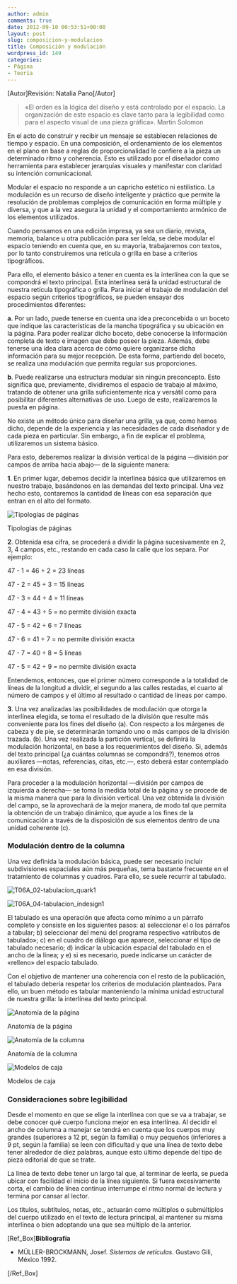 ```yaml
---
author: admin
comments: true
date: 2012-09-10 00:53:51+00:00
layout: post
slug: composicion-y-modulacion
title: Composición y modulación
wordpress_id: 149
categories:
- Página
- Teoría
---
```


[Autor]Revisión: Natalia Pano[/Autor]


> «El orden es la lógica del diseño y está controlado por el espacio. La organización de este espacio es clave tanto para la legibilidad como para el aspecto visual de una pieza gráfica». Martin Solomon


En el acto de construir y recibir un mensaje se establecen relaciones de tiempo y espacio. En una composición, el ordenamiento de los elementos en el plano en base a reglas de proporcionalidad le confiere a la pieza un determinado ritmo y coherencia. Esto es utilizado por el diseñador como herramienta para establecer jerarquías visuales y manifestar con claridad su intención comunicacional.

Modular el espacio no responde a un capricho estético ni estilístico. La modulación es un recurso de diseño inteligente y práctico que permite la resolución de problemas complejos de comunicación en forma múltiple y diversa, y que a la vez asegura la unidad y el comportamiento armónico de los elementos utilizados.

Cuando pensamos en una edición impresa, ya sea un diario, revista, memoria, balance u otra publicación para ser leída, se debe modular el espacio teniendo en cuenta que, en su mayoría, trabajaremos con textos, por lo tanto construiremos una retícula o grilla en base a criterios tipográficos.

Para ello, el elemento básico a tener en cuenta es la interlínea con la que se compondrá el texto principal. Esta interlínea será la unidad estructural de nuestra retícula tipográfica o grilla. Para iniciar el trabajo de modulación del espacio según criterios tipográficos, se pueden ensayar dos procedimientos diferentes:

**a**. Por un lado, puede tenerse en cuenta una idea preconcebida o un boceto que indique las características de la mancha tipográfica y su ubicación en la página. Para poder realizar dicho boceto, debe conocerse la información completa de texto e imagen que debe poseer la pieza. Además, debe tenerse una idea clara acerca de cómo quiere organizarse dicha información para su mejor recepción. De esta forma, partiendo del boceto, se realiza una modulación que permita regular sus proporciones.

**b**. Puede realizarse una estructura modular sin ningún preconcepto. Esto significa que, previamente, dividiremos el espacio de trabajo al máximo, tratando de obtener una grilla suficientemente rica y versátil como para posibilitar diferentes alternativas de uso. Luego de esto, realizaremos la puesta en página.

No existe un método único para diseñar una grilla, ya que, como hemos dicho, depende de la experiencia y las necesidades de cada diseñador y de cada pieza en particular. Sin embargo, a fin de explicar el problema, utilizaremos un sistema básico.

Para esto, deberemos realizar la división vertical de la página —división por campos de arriba hacia abajo— de la siguiente manera:

**1**. En primer lugar, debemos decidir la interlínea básica que utilizaremos en nuestro trabajo, basándonos en las demandas del texto principal. Una vez hecho esto, contaremos la cantidad de líneas con esa separación que entran en el alto del formato.

![Tipologías de páginas](http://live.oert.org/es/images/T06A_06-tipologias1.jpg)

Tipologías de páginas


**2**. Obtenida esa cifra, se procederá a dividir la página sucesivamente en 2, 3, 4 campos, etc., restando en cada caso la calle que los separa. Por ejemplo:

47 - 1 = 46 ÷ 2 = 23 líneas

47 - 2 = 45 ÷ 3 = 15 líneas

47 - 3 = 44 ÷ 4 = 11 líneas

47 - 4 = 43 ÷ 5 = no permite división exacta

47 - 5 = 42 ÷ 6 = 7 líneas

47 - 6 = 41 ÷ 7 = no permite división exacta

47 - 7 = 40 ÷ 8 = 5 líneas

47 - 5 = 42 ÷ 9 = no permite división exacta

Entendemos, entonces, que el primer número corresponde a la totalidad de líneas de la longitud a dividir, el segundo a las calles restadas, el cuarto al número de campos y el último al resultado o cantidad de líneas por campo.

**3**. Una vez analizadas las posibilidades de modulación que otorga la interlínea elegida, se toma el resultado de la división que resulte más conveniente para los fines del diseño (a).
Con respecto a los márgenes de cabeza y de pie, se determinarán tomando uno o más campos de la división trazada. (b). Una vez realizada la partición vertical, se definirá la modulación horizontal, en base a los requerimientos del diseño. Si, además del texto principal (¿a cuántas columnas se compondrá?), tenemos otros auxiliares —notas, referencias, citas, etc.—, esto deberá estar contemplado en esa división.

Para proceder a la modulación horizontal —división por campos de izquierda a derecha— se toma la medida total de la página y se procede de la misma manera que para la división vertical.
Una vez obtenida la división del campo, se la aprovechará de la mejor manera, de modo tal que permita la obtención de un trabajo dinámico, que ayude a los fines de la comunicación a través de la disposición de sus elementos dentro de una unidad coherente (c).


### Modulación dentro de la columna


Una vez definida la modulación básica, puede ser necesario incluir subdivisiones espaciales aún más pequeñas, tema bastante frecuente en el tratamiento de columnas y cuadros. Para ello, se suele recurrir al tabulado.

![T06A_02-tabulacion_quark1](http://live.oert.org/es/images/T06A_02-tabulacion_quark1.jpg)

![T06A_04-tabulacion_indesign1](http://live.oert.org/es/images/T06A_04-tabulacion_indesign1.jpg)


El tabulado es una operación que afecta como mínimo a un párrafo completo y consiste en los siguientes pasos: a) seleccionar el o los párrafos a tabular; b) seleccionar del menú del programa respectivo «atributos de tabulado»; c) en el cuadro de diálogo que aparece, seleccionar el tipo de tabulado necesario; d) indicar la ubicación espacial del tabulado en el ancho de la línea; y e) si es necesario, puede indicarse un carácter de «relleno» del espacio tabulado.

Con el objetivo de mantener una coherencia con el resto de la publicación, el tabulado debería respetar los criterios de modulación planteados. Para ello, un buen método es tabular manteniendo la mínima unidad estructural de nuestra grilla: la interlínea del texto principal.

![Anatomía de la página](http://live.oert.org/es/images/T06A_05-anatomia1.jpg)

Anatomía de la página

![Anatomía de la columna](http://live.oert.org/es/images/T06A_09-caja-columna1.jpg)

Anatomía de la columna

![Modelos de caja](http://live.oert.org/es/images/T06A_08-modelos_de_caja1.jpg)

Modelos de caja



### Consideraciones sobre legibilidad


Desde el momento en que se elige la interlínea con que se va a trabajar, se debe conocer qué cuerpo funciona mejor en esa interlínea. Al decidir el ancho de columna a manejar se tendrá en cuenta que los cuerpos muy grandes (superiores a 12 pt, según la familia) o muy pequeños (inferiores a 9 pt, según la familia) se leen con dificultad y que una línea de texto debe tener alrededor de diez palabras, aunque esto último depende del tipo de pieza editorial de que se trate.

La línea de texto debe tener un largo tal que, al terminar de leerla, se pueda ubicar con facilidad el inicio de la línea siguiente. Si fuera excesivamente corta, el cambio de línea continuo interrumpe el ritmo normal de lectura y termina por cansar al lector.

Los títulos, subtítulos, notas, etc., actuarán como múltiplos o submúltiplos del cuerpo utilizado en el texto de lectura principal, al mantener su misma interlínea o bien adoptando una que sea múltiplo de la anterior.

[Ref_Box]**Bibliografía**



	
  * MÜLLER-BROCKMANN, Josef. _Sistemas de retículas._ Gustavo Gili, México 1992.


[/Ref_Box]
